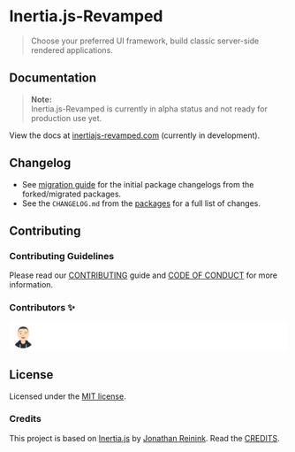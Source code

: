 # Inertia.js-Revamped

> Choose your preferred UI framework, build classic server-side rendered applications.

## Documentation

> **Note:**  
> Inertia.js-Revamped is currently in alpha status and not ready for production use yet.

View the docs at [inertiajs-revamped.com](https://inertiajs-revamped.com) (currently in development).

## Changelog

- See [migration guide](http://127.0.0.1:5173/guide/getting-started/migration) for the initial package changelogs from the forked/migrated packages.
- See the `CHANGELOG.md` from the [packages](https://github.com/inertiajs-revamped/inertia/tree/main/packages) for a full list of changes.

## Contributing

### Contributing Guidelines

Please read our [CONTRIBUTING](https://github.com/inertiajs-revamped/inertia/blob/main/CONTRIBUTING.md) guide and [CODE OF CONDUCT](https://github.com/inertiajs-revamped/inertia/blob/main/CODE_OF_CONDUCT.md) for more information.

### Contributors ✨

<a href="https://github.com/inertiajs-revamped/inertia/graphs/contributors"><img src="https://raw.githubusercontent.com/inertiajs-revamped/inertia/main/.github/assets/CONTRIBUTORS.svg" alt="Contributors" /></a>

## License

Licensed under the [MIT license](https://github.com/inertiajs-revamped/inertia/blob/main/LICENSE).

### Credits

This project is based on [Inertia.js](https://inertiajs.com/) by [Jonathan Reinink](https://reinink.ca/). Read the [CREDITS](https://github.com/inertiajs-revamped/inertia/blob/main/CREDITS.md).
